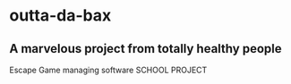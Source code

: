 # outta-da-bax

## A marvelous project from totally healthy people
Escape Game managing software SCHOOL PROJECT
